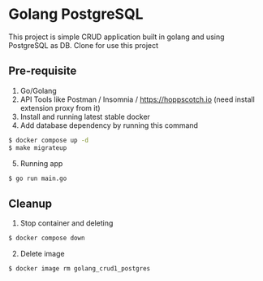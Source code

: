 # Golang PostgreSQL

This project is simple CRUD application built in golang and using PostgreSQL as DB. Clone for use this project

## Pre-requisite
1. Go/Golang
2. API Tools like Postman / Insomnia / https://hoppscotch.io (need install extension proxy from it)
3. Install and running latest stable docker
4. Add database dependency by running this command
```bash
$ docker compose up -d
$ make migrateup
```
5. Running app
```bash
$ go run main.go
```


## Cleanup
1. Stop container and deleting
```bash
$ docker compose down
```
2. Delete image
```bash
$ docker image rm golang_crud1_postgres
```
